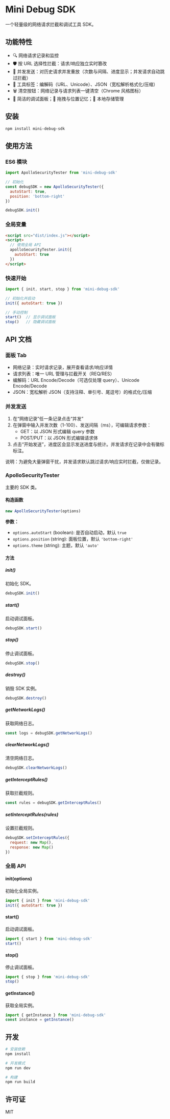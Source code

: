 # Mini Debug SDK

一个轻量级的网络请求拦截和调试工具 SDK。

## 功能特性

- 🔍 网络请求记录和监控
- 🛡️ 按 URL 选择性拦截：请求/响应独立实时篡改
- 🚀 并发发送：对历史请求并发重放（次数与间隔、进度显示；并发请求自动跳过拦截）
- 🧰 工具标签：编解码（URL、Unicode）、JSON（宽松解析格式化/压缩）
- 🗑️ 清空按钮：网络记录与请求列表一键清空（Chrome 风格图标）
- 🎨 简洁的调试面板；📱 拖拽与位置记忆；💾 本地存储管理

## 安装

```bash
npm install mini-debug-sdk
```

## 使用方法

### ES6 模块

```javascript
import ApolloSecurityTester from 'mini-debug-sdk'

// 初始化
const debugSDK = new ApolloSecurityTester({
  autoStart: true,
  position: 'bottom-right'
})

debugSDK.init()
```

### 全局变量

```html
<script src="dist/index.js"></script>
<script>
  // 使用全局 API
  apolloSecurityTester.init({
    autoStart: true
  })
</script>
```

### 快速开始

```javascript
import { init, start, stop } from 'mini-debug-sdk'

// 初始化并启动
init({ autoStart: true })

// 手动控制
start()  // 显示调试面板
stop()   // 隐藏调试面板
```

## API 文档
### 面板 Tab

- 网络记录：实时请求记录，展开查看请求/响应详情
- 请求列表：唯一 URL 管理与拦截开关（REQ/RES）
- 编解码：URL Encode/Decode（可选仅处理 query）、Unicode Encode/Decode
- JSON：宽松解析 JSON（支持注释、单引号、尾逗号）的格式化/压缩

### 并发发送

1. 在“网络记录”任一条记录点击“并发”
2. 在弹窗中输入并发次数（1-100）、发送间隔（ms），可编辑请求参数：
   - GET：以 JSON 形式编辑 query 参数
   - POST/PUT：以 JSON 形式编辑请求体
3. 点击“开始发送”，进度区会显示发送进度与统计。并发请求在记录中会有徽标标注。

说明：为避免大量弹窗干扰，并发请求默认跳过请求/响应实时拦截，仅做记录。


### ApolloSecurityTester

主要的 SDK 类。

#### 构造函数

```javascript
new ApolloSecurityTester(options)
```

**参数：**
- `options.autoStart` (boolean): 是否自动启动，默认 `true`
- `options.position` (string): 面板位置，默认 `'bottom-right'`
- `options.theme` (string): 主题，默认 `'auto'`

#### 方法

##### init()

初始化 SDK。

```javascript
debugSDK.init()
```

##### start()

启动调试面板。

```javascript
debugSDK.start()
```

##### stop()

停止调试面板。

```javascript
debugSDK.stop()
```

##### destroy()

销毁 SDK 实例。

```javascript
debugSDK.destroy()
```

##### getNetworkLogs()

获取网络日志。

```javascript
const logs = debugSDK.getNetworkLogs()
```

##### clearNetworkLogs()

清空网络日志。

```javascript
debugSDK.clearNetworkLogs()
```

##### getInterceptRules()

获取拦截规则。

```javascript
const rules = debugSDK.getInterceptRules()
```

##### setInterceptRules(rules)

设置拦截规则。

```javascript
debugSDK.setInterceptRules({
  request: new Map(),
  response: new Map()
})
```

### 全局 API

#### init(options)

初始化全局实例。

```javascript
import { init } from 'mini-debug-sdk'
init({ autoStart: true })
```

#### start()

启动调试面板。

```javascript
import { start } from 'mini-debug-sdk'
start()
```

#### stop()

停止调试面板。

```javascript
import { stop } from 'mini-debug-sdk'
stop()
```

#### getInstance()

获取全局实例。

```javascript
import { getInstance } from 'mini-debug-sdk'
const instance = getInstance()
```

## 开发

```bash
# 安装依赖
npm install

# 开发模式
npm run dev

# 构建
npm run build
```

## 许可证

MIT
